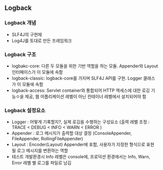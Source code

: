 ## Logback

### Logback 개념

- SLF4J의 구현체
- Log4J를 토대로 만든 프레임워크

### Logback 구조

- logbakc-core: 다른 두 모듈을 위한 기반 역할을 하는 모듈. Appender와 Layout 인터페이스가 이 모듈에 속함
- logback-classic: logback-core를 가지며 SLF4J API를 구현. Logger 클래스가 이 모듈에 속함
- logback-access: Servlet container와 통합되어 HTTP 액세스에 대한 로깅 기능ㅇ을 제공, 웹 어플리케이션 레벨이 아닌 컨테이너 레벨에서 설치되어야 함

### Logback 설정요소

- Logger : 어떻게 기록할지?, 실제 로깅을 수행하는 구성요소 (출력 레벨 조정 : TRACE < DEBUG < INFO < WARN < ERROR )
- Appender : 로그 메시지가 출력할 대상 결정 (ConsoleAppender, FileAppender, RollingFileAppender)
- Layout : Encoder(Layout) Appender에 포함, 사용자가 지정한 형식으로 표현 될 로그 메시지를 변환하는 역할
- 테스트 개발환경시 Info 레벨은 console에, 프로덕션 환경에서는 Info, Warn, Error 레벨 별 로그를 파일로 남김
